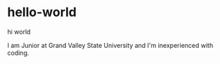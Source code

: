 # hello-world
hi world

I am Junior at Grand Valley State University and I'm inexperienced with coding.
